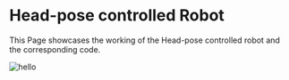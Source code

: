 # Head-pose controlled Robot
This Page showcases the working of the Head-pose controlled robot and the corresponding code.

![hello](/Head-pose__controlled_Robot/blob/master/IMG_20191006_181805.jpg)
